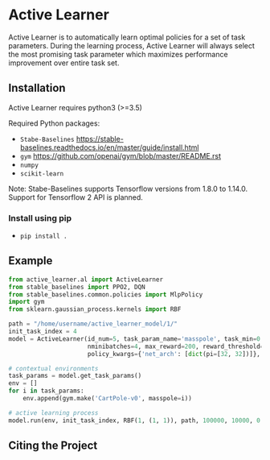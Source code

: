 # Active Learner

Active Learner is to automatically learn optimal policies for a set of task parameters.
During the learning process, Active Learner will always select the most promising task
parameter which maximizes performance improvement over entire task set.

## Installation
Active Learner requires python3 (>=3.5) 

Required Python packages:
- `Stabe-Baselines` https://stable-baselines.readthedocs.io/en/master/guide/install.html
- `gym` https://github.com/openai/gym/blob/master/README.rst
- `numpy`
- `scikit-learn`

Note: Stabe-Baselines supports Tensorflow versions from 1.8.0 to 1.14.0. Support for Tensorflow 2 API is planned.

### Install using pip
- `pip install .`

## Example

```python
from active_learner.al import ActiveLearner
from stable_baselines import PPO2, DQN
from stable_baselines.common.policies import MlpPolicy
import gym
from sklearn.gaussian_process.kernels import RBF

path = "/home/username/active_learner_model/1/"
init_task_index = 4
model = ActiveLearner(id_num=5, task_param_name='masspole', task_min=0.1, task_max=5, algorithm=PPO2,
                      nminibatches=4, max_reward=200, reward_threshold=190, policy=MlpPolicy,
                      policy_kwargs={'net_arch': [dict(pi=[32, 32])]}, need_vec_env=True)

# contextual environments
task_params = model.get_task_params()
env = []
for i in task_params:
    env.append(gym.make('CartPole-v0', masspole=i))

# active learning process
model.run(env, init_task_index, RBF(1, (1, 1)), path, 100000, 10000, 0.01)
```

## Citing the Project
